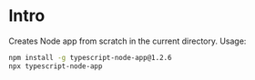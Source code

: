 # Intro

Creates Node app from scratch in the current directory. Usage:

```sh
npm install -g typescript-node-app@1.2.6
npx typescript-node-app
```
